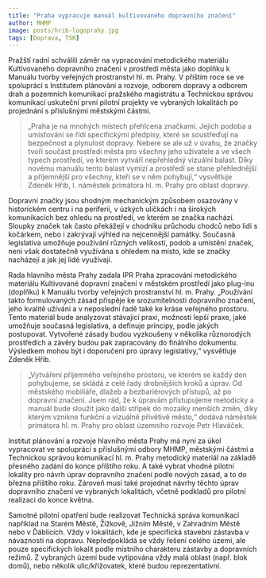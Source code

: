 ```yaml
---
title: "Praha vypracuje manuál kultivovaného dopravního značení"
author: MHMP
image: posts/hrib-logoprahy.jpg
tags: [Doprava, TSK]
---
```

 
Pražští radní schválili záměr na vypracování metodického materiálu Kultivovaného dopravního značení v prostředí města jako doplňku k Manuálu tvorby veřejných prostranství hl. m. Prahy. V příštím roce se ve spolupráci s Institutem plánování a rozvoje, odborem dopravy a odborem drah a pozemních komunikací pražského magistrátu a Technickou správou komunikací uskuteční první pilotní projekty ve vybraných lokalitách po projednání s příslušnými městskými částmi.

> „Praha je na mnohých místech přehlcena značkami. Jejich podoba a umísťování se řídí specifickými předpisy, které se soustřeďují na bezpečnost a plynulost dopravy. Nebere se ale už v úvahu, že značky tvoří součást prostředí města pro všechny jeho uživatele a ve všech typech prostředí, ve kterém vytváří nepřehledný vizuální balast. Díky novému manuálu tento balast vymizí a prostředí se stane přehlednější a příjemnější pro všechny, kteří se v něm pohybují,“ vysvětluje Zdeněk Hřib, I. náměstek primátora hl. m. Prahy pro oblast dopravy.

Dopravní značky jsou shodným mechanickým způsobem osazovány v historickém centru i na periferii, v úzkých uličkách i na širokých komunikacích bez ohledu na prostředí, ve kterém se značka nachází. Sloupky značek tak často překážejí v chodníku průchodu chodců nebo lidí s kočárkem, nebo i zakrývají výhled na nejcennější památky. Současná legislativa umožňuje používání různých velikostí, podob a umístění značek, není však dostatečně využívána s ohledem na místo, kde se značky nacházejí a jak jej lidé využívají.

Rada hlavního města Prahy zadala IPR Praha zpracování metodického materiálu Kultivované dopravní značení v městském prostředí jako plug-inu (doplňku) k Manuálu tvorby veřejných prostranství hl. m. Prahy. „Používání takto formulovaných zásad přispěje ke srozumitelnosti dopravního značení, jeho kvalitě užívání a v neposlední řadě také ke kráse veřejného prostoru. Tento materiál bude analyzovat stávající praxi, možnosti lepší praxe, jaké umožňuje současná legislativa, a definuje principy, podle jakých postupovat. Vytvořené zásady budou vyzkoušeny v několika různorodých prostředích a závěry budou pak zapracovány do finálního dokumentu. Výsledkem mohou být i doporučení pro úpravy legislativy,“ vysvětluje Zdeněk Hřib.

> „Vytváření příjemného veřejného prostoru, ve kterém se každý den pohybujeme, se skládá z celé řady drobnějších kroků a úprav. Od městského mobiliáře, dlažeb a bezbariérových přístupů, až po dopravní značení. Jsem rád, že k úpravám přistupujeme metodicky a manuál bude sloužit jako další střípek do mozaiky menších změn, díky kterým vznikne funkční a vizuálně přívětivě město,“ dodává náměstek primátora hl. m. Prahy pro oblast územního rozvoje Petr Hlaváček. 

Institut plánování a rozvoje hlavního města Prahy má nyní za úkol vypracovat ve spolupráci s příslušnými odbory MHMP, městskými částmi a Technickou správou komunikací hl. m. Prahy metodický materiál na základě přesného zadání do konce příštího roku.  A také vybrat vhodné pilotní lokality pro návrh úprav dopravního značení podle nových zásad, a to do března příštího roku. Zároveň musí také projednat návrhy těchto úprav dopravního značení ve vybraných lokalitách, včetně podkladů pro pilotní realizaci do konce května.

Samotné pilotní opatření bude realizovat Technická správa komunikací například na Starém Městě, Žižkově, Jižním Městě, v Zahradním Městě nebo v Ďáblicích. Vždy v lokalitách, kde je specifická stavební zástavba v návaznosti na dopravu. Nepředpokládá se vždy řešení celého území, ale pouze specifických lokalit podle místního charakteru zástavby a dopravních režimů. Z vybraných území bude vytipována vždy malá oblast (např. blok domů), nebo několik ulic/křižovatek, které budou reprezentativní.

 
